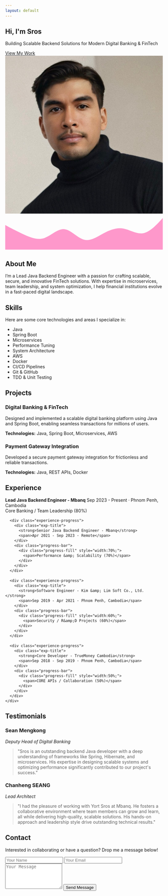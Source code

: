 ```yaml
---
layout: default
---
```


<!-- Hero Section -->
<section class="hero" id="home">
  <!-- Glitch overlay remains -->
  <div class="glitch-overlay"></div>
  <div class="container hero-content fade-up">
    <div class="hero-text">
      <!-- Glitch title effect remains -->
      <h1 class="glitch-title" data-text="SROS">Hi, I'm <span>Sros</span></h1>
      <p>
        Building Scalable Backend Solutions for Modern Digital Banking &amp; FinTech
      </p>
      <a href="#projects" class="btn-primary neon-btn">View My Work</a>
    </div>
    <!-- Hero image (the only one we keep) -->
    <div class="hero-img">
      <img
        src="/assets/profile.jpg"
        alt="Profile"
        class="profile-pic"
      />
    </div>
  </div>
  <!-- Cyber Wave SVG -->
  <div class="wave-container">
    <svg viewBox="0 0 1440 320" preserveAspectRatio="none">
      <path
        fill="#ff0080"
        fill-opacity="0.4"
        d="M0,96L30,112C60,128,120,160,180,186.7C240,213,300,235,360,213.3C420,192,480,128,540,133.3C600,139,660,213,720,229.3C780,245,840,203,900,170.7C960,139,1020,117,1080,128C1140,139,1200,181,1260,170.7C1320,160,1380,96,1410,64L1440,32L1440,320L1410,320C1380,320,1320,320,1260,320C1200,320,1140,320,1080,320C1020,320,960,320,900,320C840,320,780,320,720,320C660,320,600,320,540,320C480,320,420,320,360,320C300,320,240,320,180,320C120,320,60,320,30,320L0,320Z"
      ></path>
    </svg>
  </div>
</section>

<!-- About Section -->
<section class="section about fade-up" id="about">
  <div class="container section-content">
    <div class="section-title">
      <h2>About Me</h2>
      <div class="underline"></div>
    </div>
    <div class="about-grid">
      <div class="about-text">
        <p>
          I’m a Lead Java Backend Engineer with a passion for crafting
          scalable, secure, and innovative FinTech solutions. With expertise in
          microservices, team leadership, and system optimization, I help
          financial institutions evolve in a fast-paced digital landscape.
        </p>
      </div>
      <!-- Removed the about image entirely -->
    </div>
  </div>
</section>

<!-- Skills Section -->
<section class="section fade-up" id="skills">
  <div class="container section-content">
    <div class="section-title">
      <h2>Skills</h2>
      <div class="underline"></div>
    </div>
    <p class="contact-intro">
      Here are some core technologies and areas I specialize in:
    </p>
    <ul class="skills-list">
      <li>Java</li>
      <li>Spring Boot</li>
      <li>Microservices</li>
      <li>Performance Tuning</li>
      <li>System Architecture</li>
      <li>AWS</li>
      <li>Docker</li>
      <li>CI/CD Pipelines</li>
      <li>Git &amp; GitHub</li>
      <li>TDD &amp; Unit Testing</li>
    </ul>
  </div>
</section>

<!-- Projects Section -->
<section class="section projects fade-up" id="projects">
  <div class="container section-content">
    <div class="section-title">
      <h2>Projects</h2>
      <div class="underline"></div>
    </div>
    <div class="projects-grid">
      <!-- Removed project images; keep only text/descriptions. -->
      <div class="project-card neon-card">
        <div class="project-info">
          <h3>Digital Banking &amp; FinTech</h3>
          <p>
            Designed and implemented a scalable digital banking platform using
            Java and Spring Boot, enabling seamless transactions for millions
            of users.
          </p>
          <p><strong>Technologies:</strong> Java, Spring Boot, Microservices, AWS</p>
        </div>
      </div>
      <div class="project-card neon-card">
        <div class="project-info">
          <h3>Payment Gateway Integration</h3>
          <p>
            Developed a secure payment gateway integration for frictionless
            and reliable transactions.
          </p>
          <p><strong>Technologies:</strong> Java, REST APIs, Docker</p>
        </div>
      </div>
    </div>
  </div>
</section>

<!-- Experience Section (Progress Bars) -->
<section class="section fade-up" id="experience">
  <div class="container section-content">
    <div class="section-title">
      <h2>Experience</h2>
      <div class="underline"></div>
    </div>
    <div class="experience-list">
      <!-- Each experience item is now a progress bar with a label. -->
      <div class="experience-progress">
        <div class="exp-title">
          <strong>Lead Java Backend Engineer - Mbanq</strong>
          <span>Sep 2023 - Present · Phnom Penh, Cambodia</span>
        </div>
        <div class="progress-bar">
          <div class="progress-fill" style="width:80%;">
            <span>Core Banking / Team Leadership (80%)</span>
          </div>
        </div>
      </div>

      <div class="experience-progress">
        <div class="exp-title">
          <strong>Senior Java Backend Engineer - Mbanq</strong>
          <span>Apr 2021 - Sep 2023 · Remote</span>
        </div>
        <div class="progress-bar">
          <div class="progress-fill" style="width:70%;">
            <span>Performance &amp; Scalability (70%)</span>
          </div>
        </div>
      </div>

      <div class="experience-progress">
        <div class="exp-title">
          <strong>Software Engineer - Kim &amp; Lim Soft Co., Ltd.</strong>
          <span>Sep 2019 - Apr 2021 · Phnom Penh, Cambodia</span>
        </div>
        <div class="progress-bar">
          <div class="progress-fill" style="width:60%;">
            <span>Security / R&amp;D Projects (60%)</span>
          </div>
        </div>
      </div>

      <div class="experience-progress">
        <div class="exp-title">
          <strong>Core Developer - TrueMoney Cambodia</strong>
          <span>Sep 2018 - Sep 2019 · Phnom Penh, Cambodia</span>
        </div>
        <div class="progress-bar">
          <div class="progress-fill" style="width:50%;">
            <span>CORE APIs / Collaboration (50%)</span>
          </div>
        </div>
      </div>
    </div>
  </div>
</section>

<!-- Testimonials Section -->
<section class="section fade-up" id="testimonials">
  <div class="container section-content">
    <div class="section-title">
      <h2>Testimonials</h2>
      <div class="underline"></div>
    </div>
    <div class="testimonial-list">
      <div class="testimonial-item neon-card">
        <h3>Sean Mengkong</h3>
        <p><em>Deputy Head of Digital Banking</em></p>
        <blockquote>
          "Sros is an outstanding backend Java developer with a deep
          understanding of frameworks like Spring, Hibernate, and microservices.
          His expertise in designing scalable systems and optimizing performance
          significantly contributed to our project's success."
        </blockquote>
      </div>
      <div class="testimonial-item neon-card">
        <h3>Chanheng SEANG</h3>
        <p><em>Lead Architect</em></p>
        <blockquote>
          "I had the pleasure of working with Yort Sros at Mbanq. He fosters a
          collaborative environment where team members can grow and learn, all
          while delivering high-quality, scalable solutions. His hands-on
          approach and leadership style drive outstanding technical results."
        </blockquote>
      </div>
    </div>
  </div>
</section>

<!-- Contact Section -->
<section class="section contact fade-up" id="contact">
  <div class="container section-content">
    <div class="section-title">
      <h2>Contact</h2>
      <div class="underline"></div>
    </div>
    <p class="contact-intro">
      Interested in collaborating or have a question? Drop me a message below!
    </p>
    <form action="#" class="contact-form">
      <div class="input-group">
        <input
          type="text"
          name="name"
          placeholder="Your Name"
          required
        />
        <input
          type="email"
          name="email"
          placeholder="Your Email"
          required
        />
      </div>
      <textarea
        name="message"
        rows="5"
        placeholder="Your Message"
        required
      ></textarea>
      <button type="submit" class="btn-primary neon-btn">Send Message</button>
    </form>
  </div>
</section>